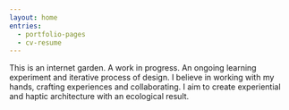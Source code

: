 ```yaml
---
layout: home
entries:
  - portfolio-pages
  - cv-resume
---
```


This is an internet garden. A work in progress. An ongoing learning experiment and iterative process of design. I believe in working with my hands, crafting experiences and collaborating. I aim to create experiential and haptic architecture with an ecological result.

<div id="adobe-dc-view" style="width: 1000px;"></div>
<script src="https://documentcloud.adobe.com/view-sdk/main.js"></script>
<script type="text/javascript">
	document.addEventListener("adobe_dc_view_sdk.ready", function(){ 
		var adobeDCView = new AdobeDC.View({clientId: "ba95a1476d7544178ed64a7b114493a7", divId: "adobe-dc-view"});
		adobeDCView.previewFile({
			content:{location: {url: "https://documentcloud.adobe.com/link/review?uri=urn:aaid:scds:US:f9c1a676-0740-4d5d-811d-803e1a63afac Portfolio.pdf"}},
			metaData:{fileName: "Portfolio.pdf"}
		}, {embedMode: "IN_LINE"});
	});
</script>
